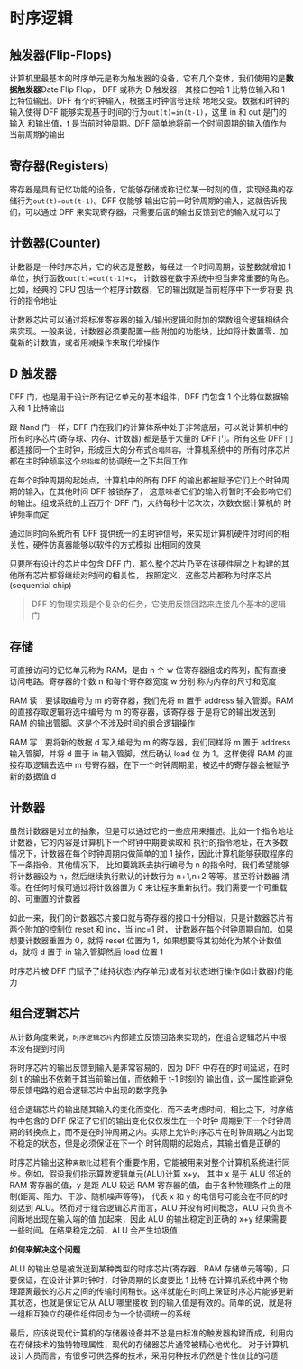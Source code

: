# 时序逻辑

## 触发器(Flip-Flops)

计算机里最基本的时序单元是称为触发器的设备，它有几个变体，我们使用的是**数据触发器**Date Flip Flop，
DFF 或称为 D 触发器，其接口包哈 1 比特位输入和 1 比特位输出。DFF 有个时钟输入，根据主时钟信号连续
地地交变。数据和时钟的输入使得 DFF 能够实现基于时间的行为`out(t)=in(t-1)`，这里 in 和 out 是门的输入
和输出值，t 是当前时钟周期。DFF 简单地将前一个时间周期的输入值作为当前周期的输出

## 寄存器(Registers)

寄存器是具有记忆功能的设备，它能够存储或称记忆某一时刻的值，实现经典的存储行为`out(t)=out(t-1)`。DFF 仅能够
输出它前一时钟周期的输入，这就告诉我们，可以通过 DFF 来实现寄存器，只需要后面的输出反馈到它的输入就可以了

## 计数器(Counter)

计数器是一种时序芯片，它的状态是整数，每经过一个时间周期，该整数就增加 1 单位，执行函数`out(t)=out(t-1)+c`，
计数器在数字系统中担当非常重要的角色。比如，经典的 CPU 包括一个程序计数器，它的输出就是当前程序中下一步将要
执行的指令地址

计数器芯片可以通过将标准寄存器的输入/输出逻辑和附加的常数组合逻辑相结合来实现。一般来说，计数器必须要配置一些
附加的功能块，比如将计数置零、加载新的计数值，或者用减操作来取代增操作

## D 触发器

DFF 门，也是用于设计所有记忆单元的基本组件，DFF 门包含 1 个比特位数据输入和 1 比特输出

跟 Nand 门一样，DFF 门在我们的计算体系中处于非常底层，可以说计算机中的所有时序芯片(寄存球、内存、计数器)
都是基于大量的 DFF 门。所有这些 DFF 门都连接同一个主时钟，形成巨大的分布式`合唱阵容`，计算机系统中的
所有时序芯片都在主时钟频率这个`总指挥`的协调统一之下共同工作

在每个时钟周期的起始点，计算机中的所有 DFF 的输出都被赋予它们上个时钟周期的输入，在其他时间 DFF 被锁存了，
这意味者它们的输入将暂时不会影响它们的输出。组成系统的上百万个 DFF 门，大约每秒十亿次次，次数衣据计算机的
时钟频率而定

通过同时向系统所有 DFF 提供统一的主时钟信号，来实现计算机硬件对时间的相关性，硬件仿真器能够以软件的方式模拟
出相同的效果

只要所有设计的芯片中包含 DFF 门，那么整个芯片乃至在该硬件层之上构建的其他所有芯片都将继续对时间的相关性，
按照定义，这些芯片都称为时序芯片(sequential chip)

> DFF 的物理实现是个复杂的任务，它使用反馈回路来连接几个基本的逻辑门

## 存储

可直接访问的记忆单元称为 RAM，是由 n 个 w 位寄存器组成的阵列，配有直接访问电路。寄存器的个数 n 和每个寄存器宽度 w 分别
称为内存的尺寸和宽度

RAM 读：要读取编号为 m 的寄存器，我们先将 m 置于 address 输入管脚。RAM 的直接存取逻辑将选中编号为 m 的寄存器，该寄存器
于是将它的输出发送到 RAM 的输出管脚。这是个不涉及时间的组合逻辑操作

RAM 写：要将新的数据 d 写入编号为 m 的寄存器，我们同样将 m 置于 address 输入管脚，并将 d 置于 in 输入管脚，然后确认 load 位
为 1。这样使得 RAM 的直接存取逻辑去选中 m 号寄存器，在下一个时钟周期里，被选中的寄存器会被赋予新的数据值 d

## 计数器

虽然计数器是对立的抽象，但是可以通过它的一些应用来描述。比如一个指令地址计数器，它的内容是计算机下一个时钟中期要读取和
执行的指令地址，在大多数情况下，计数器在每个时钟周期内做简单的加 1 操作，因此计算机能够获取程序的下一条指令。其他情况下，
比如要跳跃去执行编号为 n 的指令时，我们希望能够将计数器设为 n，然后继续执行默认的计数行为 n+1,n+2 等等。甚至将计数器
清零。在任何时候可通过将计数器置为 0 来让程序重新执行。我们需要一个可重载的、可重置的计数器

如此一来，我们的计数器芯片接口就与寄存器的接口十分相似，只是计数器芯片有两个附加的控制位 reset 和 inc，当 inc=1 时，
计数器在每个时钟周期自加。如果想要计数器重置为 0，就将 reset 位置为 1，如果想要将其初始化为某个计数值 d，就将 d 置于
in 输入管脚然后 load 位置 1

时序芯片被 DFF 门赋予了维持状态(内存单元)或者对状态进行操作(如计数器)的能力

## 组合逻辑芯片

从计数角度来说，`时序逻辑芯片`内部建立反馈回路来实现的，在组合逻辑芯片中根本没有提到时间

将时序芯片的输出反馈到输入是非常容易的，因为 DFF 中存在的时间延迟，在时刻 t 的输出不依赖于其当前输出值，而依赖于 t-1 时刻的
输出值，这一属性能避免带反馈电路的组合逻辑芯片中出现的数字竞争

组合逻辑芯片的输出随其输入的变化而变化，而不去考虑时间，相比之下，时序结构中包含的 DFF 保证了它们的输出变化仅仅发生在一个时钟
周期到下一个时钟周期的转换点上，而不是在时钟周期之内。实际上允许时序芯片在时钟周期之内出现不稳定的状态，但是必须保证在下一个
时钟周期的起始点，其输出值是正确的

时序芯片输出这种`离散化`过程有个重要作用，它能被用来对整个计算机系统进行同步。例如，假设我们指示算数逻辑单元(ALU)计算 x+y，
其中 x 是于 ALU 邻近的 RAM 寄存器的值，y 是距 ALU 较远 RAM 寄存器的值，由于各种物理条件上的限制(距离、阻力、干涉、随机噪声等等)，
代表 x 和 y 的电信号可能会在不同的时刻达到 ALU。然而对于组合逻辑芯片而言，ALU 并没有时间概念，ALU 只负责不间断地出现在输入端的值
加起来，因此 ALU 的输出稳定到正确的 x+y 结果需要一些时间。在结果稳定之前，ALU 会产生垃圾值

**如何来解决这个问题**

ALU 的输出总是被发送到某种类型的时序芯片(寄存器、RAM 存储单元等等)，只要保证，在设计计算时钟时，时钟周期的长度要比 1 比特
在计算机系统中两个物理距离最长的芯片之间的传输时间稍长。这样就能在时间上保证时序芯片能够更新其状态，也就是保证它从 ALU 哪里接收
到的输入值是有效的。简单的说，就是将一组相互独立的硬件组件同步为一个协调统一的系统

最后，应该说现代计算机的存储器设备并不总是由标准的触发器构建而成，利用内在存储技术的独特物理属性，现代的存储器芯片通常被精心地优化。
对于计算机设计人员而言，有很多可供选择的技术，采用何种技术仍然是个性价比的问题
